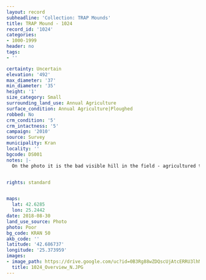 ```yaml
---
layout: record
subheadline: 'Collection: TRAP Mounds'
title: TRAP Mound - 1024
record_id: '1024'
categories:
- 1000-1999
header: no
tags:
- ''

certainty: Uncertain
elevation: '492'
max_diameter: '37'
min_diameter: '35'
height: '1'
size_category: Small
surrounding_land_use: Annual Agriculture
surface_condition: Annual Agriculture|Ploughed
robbed: No
crm_condition: '5'
crm_intactness: '5'
campaign: '2010'
source: Survey
municipality: Kran
locality: ''
bgcode: DS001
notes: |-
  On the photo it is the bad visible hill in the field - agricultured to death.


rights: standard


maps:
  lat: 42.6285
  lon: 25.2442
date: 2018-08-30
land_use_source: Photo
photo: Poor
bg_code: KRAN 50
akb_code: ''
latitude: '42.686737'
longitude: '25.373959'
images:
- image_path: https://drive.google.com/uc?id=0B3Rg88wZDQscUjAtcERRU3lhNms
  title: 1024_Overview_N.JPG
---
```

